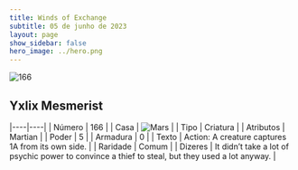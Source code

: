 ```yaml
---
title: Winds of Exchange
subtitle: 05 de junho de 2023
layout: page
show_sidebar: false
hero_image: ../hero.png
---
```


![166](https://mastervault-storage-prod.s3.amazonaws.com/media/card_front/en/600_166_43f93e7b1652_en.png)


## Yxlix Mesmerist

|----|----|
| Número | 166 |
| Casa | ![Mars](https://archonarcana.com/images/thumb/d/de/Mars.png/22px-Mars.png "Marte") |
| Tipo | Criatura |
| Atributos | Martian |
| Poder | 5 |
| Armadura | 0 |
| Texto | Action: A creature captures 1A from its own side.  |
| Raridade | Comum |
| Dizeres | It didn’t take a lot of psychic power to convince a thief to steal, but they used a lot anyway. |
